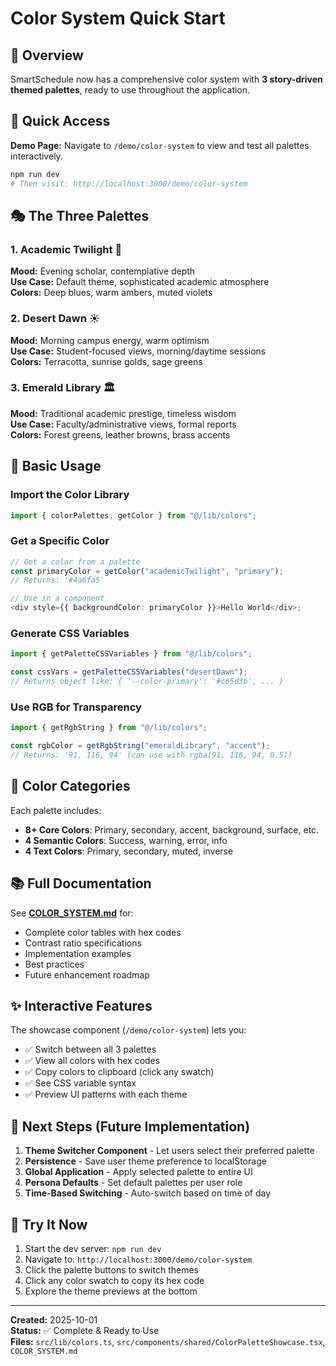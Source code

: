 # Color System Quick Start

## 🎨 Overview

SmartSchedule now has a comprehensive color system with **3 story-driven themed palettes**, ready to use throughout the application.

## 🚀 Quick Access

**Demo Page:** Navigate to `/demo/color-system` to view and test all palettes interactively.

```bash
npm run dev
# Then visit: http://localhost:3000/demo/color-system
```

## 🎭 The Three Palettes

### 1. Academic Twilight 🌙

**Mood:** Evening scholar, contemplative depth  
**Use Case:** Default theme, sophisticated academic atmosphere  
**Colors:** Deep blues, warm ambers, muted violets

### 2. Desert Dawn ☀️

**Mood:** Morning campus energy, warm optimism  
**Use Case:** Student-focused views, morning/daytime sessions  
**Colors:** Terracotta, sunrise golds, sage greens

### 3. Emerald Library 🏛️

**Mood:** Traditional academic prestige, timeless wisdom  
**Use Case:** Faculty/administrative views, formal reports  
**Colors:** Forest greens, leather browns, brass accents

## 📖 Basic Usage

### Import the Color Library

```typescript
import { colorPalettes, getColor } from "@/lib/colors";
```

### Get a Specific Color

```typescript
// Get a color from a palette
const primaryColor = getColor("academicTwilight", "primary");
// Returns: '#4a6fa5'

// Use in a component
<div style={{ backgroundColor: primaryColor }}>Hello World</div>;
```

### Generate CSS Variables

```typescript
import { getPaletteCSSVariables } from "@/lib/colors";

const cssVars = getPaletteCSSVariables("desertDawn");
// Returns object like: { '--color-primary': '#c65d3b', ... }
```

### Use RGB for Transparency

```typescript
import { getRgbString } from "@/lib/colors";

const rgbColor = getRgbString("emeraldLibrary", "accent");
// Returns: '91, 116, 94' (can use with rgba(91, 116, 94, 0.5))
```

## 🎨 Color Categories

Each palette includes:

- **8+ Core Colors**: Primary, secondary, accent, background, surface, etc.
- **4 Semantic Colors**: Success, warning, error, info
- **4 Text Colors**: Primary, secondary, muted, inverse

## 📚 Full Documentation

See **[COLOR_SYSTEM.md](./COLOR_SYSTEM.md)** for:

- Complete color tables with hex codes
- Contrast ratio specifications
- Implementation examples
- Best practices
- Future enhancement roadmap

## ✨ Interactive Features

The showcase component (`/demo/color-system`) lets you:

- ✅ Switch between all 3 palettes
- ✅ View all colors with hex codes
- ✅ Copy colors to clipboard (click any swatch)
- ✅ See CSS variable syntax
- ✅ Preview UI patterns with each theme

## 🔮 Next Steps (Future Implementation)

1. **Theme Switcher Component** - Let users select their preferred palette
2. **Persistence** - Save user theme preference to localStorage
3. **Global Application** - Apply selected palette to entire UI
4. **Persona Defaults** - Set default palettes per user role
5. **Time-Based Switching** - Auto-switch based on time of day

## 🎯 Try It Now

1. Start the dev server: `npm run dev`
2. Navigate to: `http://localhost:3000/demo/color-system`
3. Click the palette buttons to switch themes
4. Click any color swatch to copy its hex code
5. Explore the theme previews at the bottom

---

**Created:** 2025-10-01  
**Status:** ✅ Complete & Ready to Use  
**Files:** `src/lib/colors.ts`, `src/components/shared/ColorPaletteShowcase.tsx`, `COLOR_SYSTEM.md`
